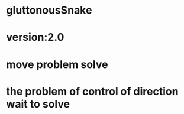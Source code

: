 # gluttonousSnake

# version:2.0 

# move problem solve

# the problem of control of direction wait to solve